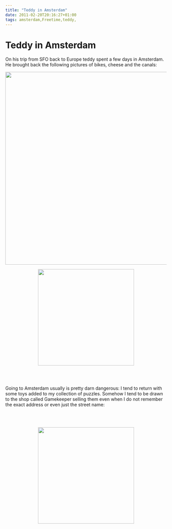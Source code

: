 ```yaml
---
title: "Teddy in Amsterdam"
date: 2011-02-20T20:16:27+01:00
tags: amsterdam,Freetime,teddy,
---
```


# Teddy in Amsterdam


<p>On his trip from SFO back to Europe teddy spent a few days in Amsterdam. He brought back the following pictures of 
bikes, cheese and the canals: </p><p> <img src="http://isabel-drost.de/Bilder/wordpress/amsterdam_2011_1.png" 
width="600" /></p><p style="text-align:center"><img src="http://isabel-drost.de/Bilder/wordpress/amsterdam_2011_3.png" 
width="300" style="text-align:center"/></p><br><br><p> Going to Amsterdam usually is pretty darn dangerous: I tend to 
return with some toys added to my collection of puzzles. Somehow I tend to be drawn to the shop called Gamekeeper 
selling them even when I do not remember the exact address or even just the street name: </p><br><br><p 
style="text-align:center"><img src="http://isabel-drost.de/Bilder/wordpress/amsterdam_2011_2.png" width="300"  
style="text-align:center"/></p>
